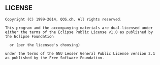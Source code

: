 LICENSE
--------

```
Copyright (C) 1999-2014, QOS.ch. All rights reserved. 

This program and the accompanying materials are dual-licensed under
either the terms of the Eclipse Public License v1.0 as published by
the Eclipse Foundation
 
  or (per the licensee's choosing)
 
under the terms of the GNU Lesser General Public License version 2.1
as published by the Free Software Foundation.
```

 [1]: http://www.eclipse.org/legal/epl-v10.html
 [2]: http://www.gnu.org/licenses/lgpl-2.1.html
